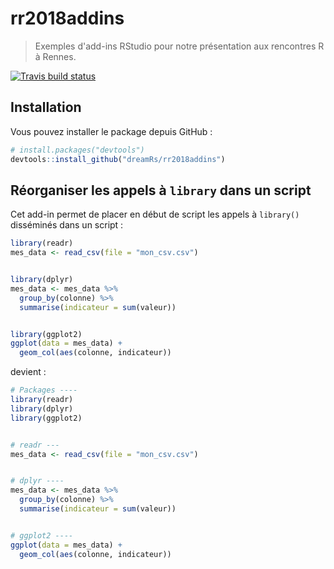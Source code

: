 # rr2018addins

> Exemples d'add-ins RStudio pour notre présentation aux rencontres R à Rennes.

[![Travis build status](https://travis-ci.org/dreamRs/rr2018addins.svg?branch=master)](https://travis-ci.org/dreamRs/rr2018addins)


## Installation

Vous pouvez installer le package depuis GitHub :

``` r
# install.packages("devtools")
devtools::install_github("dreamRs/rr2018addins")
```

## Réorganiser les appels à `library` dans un script

Cet add-in permet de placer en début de script les appels à `library()` disséminés dans un script :

``` r
library(readr)
mes_data <- read_csv(file = "mon_csv.csv")


library(dplyr)
mes_data <- mes_data %>% 
  group_by(colonne) %>% 
  summarise(indicateur = sum(valeur))


library(ggplot2)
ggplot(data = mes_data) + 
  geom_col(aes(colonne, indicateur))

```

devient :

```r
# Packages ----
library(readr)
library(dplyr)
library(ggplot2)


# readr ---
mes_data <- read_csv(file = "mon_csv.csv")


# dplyr ----
mes_data <- mes_data %>% 
  group_by(colonne) %>% 
  summarise(indicateur = sum(valeur))


# ggplot2 ----
ggplot(data = mes_data) + 
  geom_col(aes(colonne, indicateur))

```
